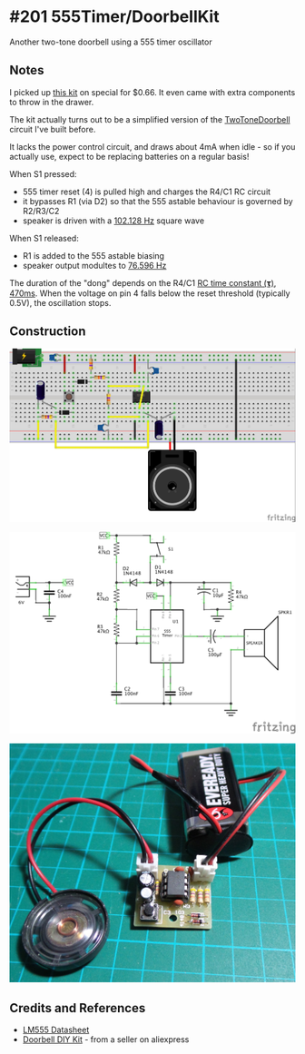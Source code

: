 # #201 555Timer/DoorbellKit

Another two-tone doorbell using a 555 timer oscillator

## Notes

I picked up
[this kit](http://www.aliexpress.com/item/Perfect-Doorbell-Suite-Electronic-DIY-Kit-for-Home-Security-6V-PCB-3-9-x-3-5/32497451130.html)
on special for $0.66. It even came with extra components to throw in the drawer.

The kit actually turns out to be a simplified version of the [TwoToneDoorbell](../TwoToneDoorbell) circuit I've built before.

It lacks the power control circuit, and draws about 4mA when idle - so if you actually use, expect to be replacing batteries
on a regular basis!

When S1 pressed:
* 555 timer reset (4) is pulled high and charges the R4/C1 RC circuit
* it bypasses R1 (via D2) so that the 555 astable behaviour is governed by R2/R3/C2
* speaker is driven with a [102.128 Hz](http://visual555.tardate.com/?mode=astable&r1=47&r2=47&c=0.1) square wave

When S1 released:
* R1 is added to the 555 astable biasing
* speaker output modultes to [76.596 Hz](http://visual555.tardate.com/?mode=astable&r1=94&r2=47&c=0.1)

The duration of the "dong" depends on the R4/C1 [RC time constant (𝛕)](http://en.wikipedia.org/wiki/RC_time_constant),
[470ms](http://www.wolframalpha.com/input/?i=47k%CE%A9+*+10%CE%BCF).
When the voltage on pin 4 falls below the reset threshold (typically 0.5V), the oscillation stops.

## Construction

![Breadboard](./assets/DoorbellKit_bb.jpg?raw=true)

![The Schematic](./assets/DoorbellKit_schematic.jpg?raw=true)

![The Build](./assets/DoorbellKit_build.jpg?raw=true)

## Credits and References
* [LM555 Datasheet](http://www.futurlec.com/Linear/LM555CN.shtml)
* [Doorbell DIY Kit](http://www.aliexpress.com/item/Perfect-Doorbell-Suite-Electronic-DIY-Kit-for-Home-Security-6V-PCB-3-9-x-3-5/32497451130.html) - from a seller on aliexpress

